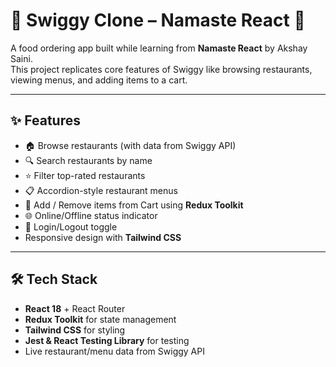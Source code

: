 # 🍔 Swiggy Clone – Namaste React 🚀

A food ordering app built while learning from **Namaste React** by Akshay Saini.  
This project replicates core features of Swiggy like browsing restaurants, viewing menus, and adding items to a cart.

---

## ✨ Features

- 🏠 Browse restaurants (with data from Swiggy API)
- 🔍 Search restaurants by name
- ⭐ Filter top-rated restaurants
- 📋 Accordion-style restaurant menus
- 🛒 Add / Remove items from Cart using **Redux Toolkit**
- 🌐 Online/Offline status indicator
- 🔐 Login/Logout toggle
- Responsive design with **Tailwind CSS**

---

## 🛠️ Tech Stack

- **React 18** + React Router
- **Redux Toolkit** for state management
- **Tailwind CSS** for styling
- **Jest & React Testing Library** for testing
- Live restaurant/menu data from Swiggy API
